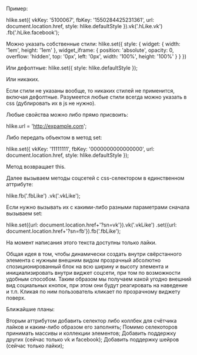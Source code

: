 Пример:

hlike.set({
  vkKey: '5100067',
  fbKey: '1550284425231361',
  url: document.location.href,
  style: hlike.defaultStyle
}).vk('.hLike.vk')
  .fb('.hLike.facebook');

Можно указать собственные стили:
hlike.set({
  style: {
    widget: {
      width: '1em',
      height: '1em'
    },
    widget_iframe: {
      position: 'absolute',
      opacity: 0,
      overflow: 'hidden',
      top: '0px',
      left: '0px',
      width: '100%',
      height: '100%'
    }
  }
})

Или дефолтные:
hlike.set({
  style: hlike.defaultStyle
});

Или никаких.

Если стили не указаны вообще, то никаких стилей не применится, включая дефолтные. 
Разумеется любые стили всегда можно указать в css (дублировать их в js не нужно).

Любые свойства можно либо прямо присвоить:

hlike.url = 'http://expample.com';

Либо передать объектом в метод set:

hlike.set({
  vkKey: '11111111',
  fbKey: '0000000000000000',
  url: document.location.href,
  style: hlike.defaultStyle
});

Метод возвращает this.

Далее вызываем методы соцсетей с css-селектором в единственном аттрибуте:

hlike.fb('.fbLike')
     .vk('.vkLike');

Если нужно вызывать их с какими-либо разными параметрами сначала вызываем set:

hlike.set({url: document.location.href+'?sn=vk'}).vk('.vkLike')
     .set({url: document.location.href+'?sn=fb'}).fb('.fbLike');

На момент написания этого текста доступны только лайки.

Общая идея в том, чтобы динамически создать внутри свёрстанного элемента с нужным внешним видом прозрачный абсолютно спозиционированный блок на всю ширину и высоту элемента и инициализировать внутри виджет соцсети, при том по возможности удобным способом. Таким образом мы получаем какой угодно внешний вид социальных кнопок, при этом они будут реагировать на наведение и т.п. Кликая по ним пользователь кликает по прозрачному виджету поверх. 

Ближайшие планы:

Вторым аттрибутом добавить селектор либо коллбек для счётчика лайков и каким-либо образом его заполнять;
Помимо селекоторов принимать массивы и коллекции элементов;
Добавить поддержку других (сейчас только vk и facebook);
Добавить поддержку шейров (сейчас только лайки);